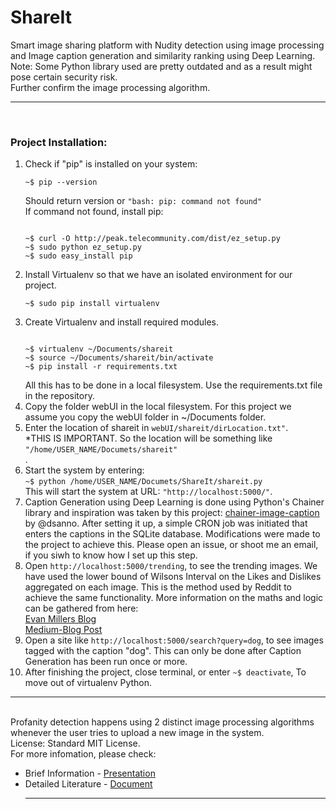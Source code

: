 # ShareIt
Smart image sharing platform with Nudity detection using image processing and Image caption generation and similarity ranking using Deep Learning.<br>
Note: Some Python library used are pretty outdated and as a result might pose certain security risk.  
Further confirm the image processing algorithm.
<hr><br>
<h3>Project Installation:</h3>
<ol>
<li>Check if "pip" is installed on your system:
<pre><code>~$ pip --version</code></pre>
Should return version or <code>"bash: pip: command not found"</code><br>
If command not found, install pip:<pre><code>
~$ curl -O http://peak.telecommunity.com/dist/ez_setup.py
~$ sudo python ez_setup.py
~$ sudo easy_install pip
</code></pre></li>
<li>Install Virtualenv so that we have an isolated environment for our project.
<pre><code>~$ sudo pip install virtualenv</code></pre></li>
<li>Create Virtualenv and install required modules.
<pre><code>
~$ virtualenv ~/Documents/shareit
~$ source ~/Documents/shareit/bin/activate
~$ pip install -r requirements.txt
</code></pre>
All this has to be done in a local filesystem. Use the requirements.txt file in the repository.</li>
<li>Copy the folder webUI in the local filesystem. For this project we assume you copy the webUI folder in ~/Documents folder.</li>
<li>
Enter the location of shareit in <code>webUI/shareit/dirLocation.txt"</code>.<br>
*THIS IS IMPORTANT. So the location will be something like <code>"/home/USER_NAME/Documets/shareit"</code></li>.
<li>
Start the system by entering:<br>
<code>~$ python /home/USER_NAME/Documets/ShareIt/shareit.py</code><br>
This will start the system at URL: <code>"http://localhost:5000/"</code>.
<li> Caption Generation using Deep Learning is done using Python's Chainer library and inspiration was taken by this project: <a href="https://github.com/dsanno/chainer-image-caption">chainer-image-caption</a> by @dsanno. After setting it up, a simple CRON job was initiated that enters the captions in the SQLite database. Modifications were made to the project to achieve this. Please open an issue, or shoot me an email, if you siwh to know how I set up this step.</li>
<li>
Open <code>http://localhost:5000/trending</code>, to see the trending images. We have used the lower bound of Wilsons Interval on the Likes and Dislikes aggregated on each image. This is the method used by Reddit to achieve the same functionality. More information on the maths and logic can be gathered from here:<br>
<a href="http://www.evanmiller.org/how-not-to-sort-by-average-rating.html">Evan Millers Blog</a><br>
<a href="https://medium.com/hacking-and-gonzo/how-reddit-ranking-algorithms-work-ef111e33d0d9#.cqd7ct6km">Medium-Blog Post</a>
</li>
<li>
Open a site like <code>http://localhost:5000/search?query=dog</code>, to see images tagged with the caption "dog". This can only be done after Caption Generation has been run once or more.</li>
<li>
After finishing the project, close terminal, or enter <code>~$ deactivate</code>, To move out of virtualenv Python.</li>
</ol>
<hr><br>
Profanity detection happens using 2 distinct image processing algorithms whenever the user tries to upload a new image in the system.
<br>
License: Standard MIT License.<br>
For more infomation, please check:<br>
<ul> 
<li>Brief Information - <a href="presentaion.pdf">Presentation</a></li>
<li>Detailed Literature - <a href="doc_details.pdf">Document</a>
<hr>

